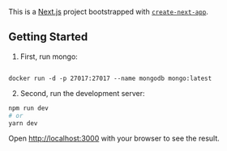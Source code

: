 This is a [Next.js](https://nextjs.org/) project bootstrapped with [`create-next-app`](https://github.com/vercel/next.js/tree/canary/packages/create-next-app).

## Getting Started

1. First, run mongo:

```docker pull mongo (if not installed latest version)

docker run -d -p 27017:27017 --name mongodb mongo:latest
```

2. Second, run the development server:

```bash
npm run dev
# or
yarn dev
```

Open [http://localhost:3000](http://localhost:3000) with your browser to see the result.
